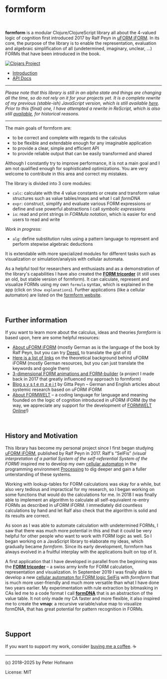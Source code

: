 # formform

<br/>

**formform** is a modular Clojure/ClojureScript library all about the 4-valued logic of cognition first introduced 2017 by Ralf Peyn in [uFORM iFORM](https://uformiform.info). In its core, the purpose of the library is to enable the representation, evaluation and algebraic simplification of all (undetermined, imaginary, unclear, …) FORMs that have been introduced in the book. 

[![Clojars Project](https://img.shields.io/clojars/v/eu.formsandlines/formform.svg)](https://clojars.org/eu.formsandlines/formform)

- [Introduction](https://formform.dev/notebooks/introduction.html)
- [API Docs](https://formform.dev/docs)

---

*Please note that this library is still in an alpha state and things are changing all the time, so do not rely on it for your projects yet. It is a complete rewrite of my previous (stable-ish) JavaScript version, which is still available [here](https://github.com/formsandlines/formform-js). Prior to this (final) one, I have attempted a rewrite in ReScript, which is also still [available](https://github.com/formsandlines/formform-rescript), for historical reasons.*

---

The main goals of formform are:

* to be correct and complete with regards to the calculus
* to be flexible and extendable enough for any imaginable application
* to provide a clear, simple and efficient API
* to provide reliable output that can be easily transformed and shared

Although I constantly try to improve performance, it is not a main goal and I am not qualified enough for sophisticated optimizations. You are very welcome to contribute in this area and correct my mistakes.

The library is divided into 3 core modules:

* `calc`: calculate with the 4 value constants or create and transform value structures such as value tables/maps and what I call *formDNA*
* `expr`: construct, simplify and evaluate various FORM expressions or define and use powerful abstractions I call *symbolic expressions*
* `io`: read and print strings in *FORMula notation*, which is easier for end users to read and write

*Work in progress:*
* `alg`: define substitution rules using a pattern language to represent and perform stepwise algebraic deductions

It is extendable with more specialized modules for different tasks such as visualization or simulation/analysis with cellular automata.

As a helpful tool for researchers and enthusiasts and as a demonstration of the library's capabilities I have also created the [**FORM tricorder**](https://github.com/formsandlines/form-tricorder) (it still uses an old, but stable version of formform). It can calculate, represent and visualize FORMs using my own `formula` syntax, which is explained in the app (click on `Show explanations`). Further applications (like a cellular automaton) are listed on the [formform website](https://formform.dev).


<br/>

## Further information

If you want to learn more about the calculus, ideas and theories *formform* is based upon, here are some helpful resources:

- [About uFORM iFORM](https://uformiform.info) (mostly German as is the language of the book by Ralf Peyn, but you can try [DeepL](https://www.deepl.com/translator) to translate the gist of it)
- [Here is a list of links](https://uformiform.info/#section_recommendations) on the theoretical background behind uFORM iFORM (mostly German resources, but you can just translate the keywords and google them)
- [3-dimensional FORM animations and FORM-builder](https://uformiform.info/animations) (a project I made back in 2017 that greatly influenced my approach to formform)
- [Blog s y s t e m z e i t](https://carl-auer-akademie.com/blogs/systemzeit/) by Gitta Peyn – German and English articles about systemic research based on uFORM iFORM
- [About FORMWELT](https://formwelt.info) – a coding language for language and meaning founded on the logic of cognition introduced in uFORM iFORM (by the way, we appreciate any support for the development of [FORMWELT Online](https://formwelt.info/formwelt-online)!)

<br/>

## History and Motivation

This library has become my personal project since I first began studying [uFORM iFORM](https://uformiform.info), published by Ralf Peyn in 2017. Ralf's “SelFis” *(visual interpretation of a partial System of the self-referential System of the FORM)* inspired me to develop my own [cellular automaton](https://en.wikipedia.org/wiki/Cellular_automaton) in the programming environment [Processing](https://processing.org/) to dig deeper and gain a fuller unterstanding of these systems. 

Working with lookup-tables for FORM calculations was okay for a while, but also very tedious and impractical for my research, so I began working on some functions that would do the calculations for me. In 2018 I was finally able to implement an algorithm to calculate all self-equivalent re-entry FORMs as described in uFORM iFORM. I immediately did countless calculations by hand and let Ralf also check that the algorithm is solid and its results are correct.

As soon as I was able to automate calculation with undetermined FORMs, I saw that there was much more potential in this and that it could be very helpful for other people who want to work with FORM logic as well. So I began working on a JavaScript library to elaborate my ideas, which gradually became *formform*. Since its early development, formform has always evolved in a fruitful interplay with the applications built on top of it.

A first application that I have developed in parallel from the beginning was the [**FORM tricorder**](https://tricorder.formform.dev) – a swiss army knife for FORM calculation, representation and visualization. In September 2019 I was finally able to develop a new [cellular automaton for FORM logic SelFis](https://plotter.formform.dev) with *formform* that is much more user-friendly and much more versatile than what I have done two years earlier. My experimentation with rule extraction by bitmasking in CAs led me to a code format I call [**formDNA**](https://observablehq.com/@formsandlines/the-dna-of-4-valued-forms) that is an abstraction of the value table. It not only made my CA faster and more flexible, it also inspired me to create the **vmap**: a recursive variable/value map to visualize formDNA, that has great potential for pattern recognition in FORMs.

<br/>

## Support

If you want to support my work, consider [buying me a coffee](https://www.buymeacoffee.com/formsandlines). ☕

---

(c) 2018–2025 by Peter Hofmann

License: MIT
